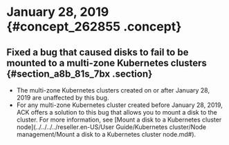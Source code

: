 # January 28, 2019 {#concept_262855 .concept}

## Fixed a bug that caused disks to fail to be mounted to a multi-zone Kubernetes clusters {#section_a8b_81s_7bx .section}

-   The multi-zone Kubernetes clusters created on or after January 28, 2019 are unaffected by this bug.
-   For any multi-zone Kubernetes cluster created before January 28, 2019, ACK offers a solution to this bug that allows you to mount a disk to the cluster. For more information, see [Mount a disk to a Kubernetes cluster node](../../../../reseller.en-US/User Guide/Kubernetes cluster/Node management/Mount a disk to a Kubernetes cluster node.md#).

